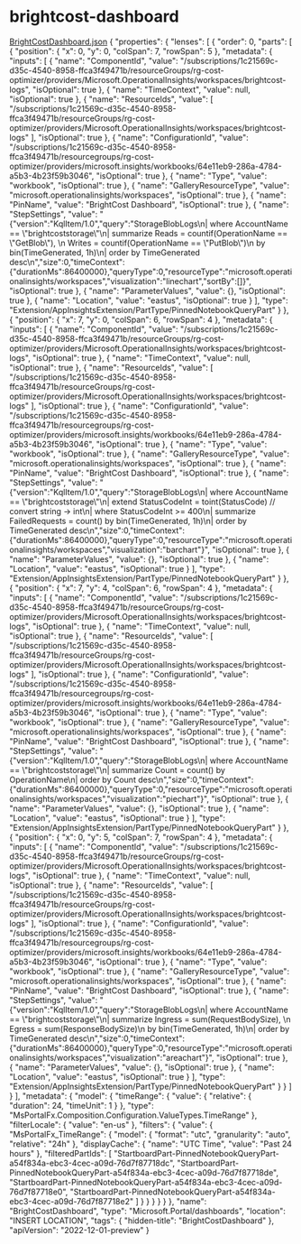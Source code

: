 # brightcost-dashboard
[BrightCostDashboard.json](https://github.com/user-attachments/files/22531822/BrightCostDashboard.json)
{
  "properties": {
    "lenses": [
      {
        "order": 0,
        "parts": [
          {
            "position": {
              "x": 0,
              "y": 0,
              "colSpan": 7,
              "rowSpan": 5
            },
            "metadata": {
              "inputs": [
                {
                  "name": "ComponentId",
                  "value": "/subscriptions/1c21569c-d35c-4540-8958-ffca3f49471b/resourceGroups/rg-cost-optimizer/providers/Microsoft.OperationalInsights/workspaces/brightcost-logs",
                  "isOptional": true
                },
                {
                  "name": "TimeContext",
                  "value": null,
                  "isOptional": true
                },
                {
                  "name": "ResourceIds",
                  "value": [
                    "/subscriptions/1c21569c-d35c-4540-8958-ffca3f49471b/resourceGroups/rg-cost-optimizer/providers/Microsoft.OperationalInsights/workspaces/brightcost-logs"
                  ],
                  "isOptional": true
                },
                {
                  "name": "ConfigurationId",
                  "value": "/subscriptions/1c21569c-d35c-4540-8958-ffca3f49471b/resourcegroups/rg-cost-optimizer/providers/microsoft.insights/workbooks/64e11eb9-286a-4784-a5b3-4b23f59b3046",
                  "isOptional": true
                },
                {
                  "name": "Type",
                  "value": "workbook",
                  "isOptional": true
                },
                {
                  "name": "GalleryResourceType",
                  "value": "microsoft.operationalinsights/workspaces",
                  "isOptional": true
                },
                {
                  "name": "PinName",
                  "value": "BrightCost Dashboard",
                  "isOptional": true
                },
                {
                  "name": "StepSettings",
                  "value": "{\"version\":\"KqlItem/1.0\",\"query\":\"StorageBlobLogs\\n| where AccountName == \\\"brightcoststorage\\\"\\n| summarize Reads = countif(OperationName == \\\"GetBlob\\\"), \\n            Writes = countif(OperationName == \\\"PutBlob\\\")\\n            by bin(TimeGenerated, 1h)\\n| order by TimeGenerated desc\\n\",\"size\":0,\"timeContext\":{\"durationMs\":86400000},\"queryType\":0,\"resourceType\":\"microsoft.operationalinsights/workspaces\",\"visualization\":\"linechart\",\"sortBy\":[]}",
                  "isOptional": true
                },
                {
                  "name": "ParameterValues",
                  "value": {},
                  "isOptional": true
                },
                {
                  "name": "Location",
                  "value": "eastus",
                  "isOptional": true
                }
              ],
              "type": "Extension/AppInsightsExtension/PartType/PinnedNotebookQueryPart"
            }
          },
          {
            "position": {
              "x": 7,
              "y": 0,
              "colSpan": 6,
              "rowSpan": 4
            },
            "metadata": {
              "inputs": [
                {
                  "name": "ComponentId",
                  "value": "/subscriptions/1c21569c-d35c-4540-8958-ffca3f49471b/resourceGroups/rg-cost-optimizer/providers/Microsoft.OperationalInsights/workspaces/brightcost-logs",
                  "isOptional": true
                },
                {
                  "name": "TimeContext",
                  "value": null,
                  "isOptional": true
                },
                {
                  "name": "ResourceIds",
                  "value": [
                    "/subscriptions/1c21569c-d35c-4540-8958-ffca3f49471b/resourceGroups/rg-cost-optimizer/providers/Microsoft.OperationalInsights/workspaces/brightcost-logs"
                  ],
                  "isOptional": true
                },
                {
                  "name": "ConfigurationId",
                  "value": "/subscriptions/1c21569c-d35c-4540-8958-ffca3f49471b/resourcegroups/rg-cost-optimizer/providers/microsoft.insights/workbooks/64e11eb9-286a-4784-a5b3-4b23f59b3046",
                  "isOptional": true
                },
                {
                  "name": "Type",
                  "value": "workbook",
                  "isOptional": true
                },
                {
                  "name": "GalleryResourceType",
                  "value": "microsoft.operationalinsights/workspaces",
                  "isOptional": true
                },
                {
                  "name": "PinName",
                  "value": "BrightCost Dashboard",
                  "isOptional": true
                },
                {
                  "name": "StepSettings",
                  "value": "{\"version\":\"KqlItem/1.0\",\"query\":\"StorageBlobLogs\\n| where AccountName == \\\"brightcoststorage\\\"\\n| extend StatusCodeInt = toint(StatusCode)   // convert string → int\\n| where StatusCodeInt >= 400\\n| summarize FailedRequests = count() by bin(TimeGenerated, 1h)\\n| order by TimeGenerated desc\\n\",\"size\":0,\"timeContext\":{\"durationMs\":86400000},\"queryType\":0,\"resourceType\":\"microsoft.operationalinsights/workspaces\",\"visualization\":\"barchart\"}",
                  "isOptional": true
                },
                {
                  "name": "ParameterValues",
                  "value": {},
                  "isOptional": true
                },
                {
                  "name": "Location",
                  "value": "eastus",
                  "isOptional": true
                }
              ],
              "type": "Extension/AppInsightsExtension/PartType/PinnedNotebookQueryPart"
            }
          },
          {
            "position": {
              "x": 7,
              "y": 4,
              "colSpan": 6,
              "rowSpan": 4
            },
            "metadata": {
              "inputs": [
                {
                  "name": "ComponentId",
                  "value": "/subscriptions/1c21569c-d35c-4540-8958-ffca3f49471b/resourceGroups/rg-cost-optimizer/providers/Microsoft.OperationalInsights/workspaces/brightcost-logs",
                  "isOptional": true
                },
                {
                  "name": "TimeContext",
                  "value": null,
                  "isOptional": true
                },
                {
                  "name": "ResourceIds",
                  "value": [
                    "/subscriptions/1c21569c-d35c-4540-8958-ffca3f49471b/resourceGroups/rg-cost-optimizer/providers/Microsoft.OperationalInsights/workspaces/brightcost-logs"
                  ],
                  "isOptional": true
                },
                {
                  "name": "ConfigurationId",
                  "value": "/subscriptions/1c21569c-d35c-4540-8958-ffca3f49471b/resourcegroups/rg-cost-optimizer/providers/microsoft.insights/workbooks/64e11eb9-286a-4784-a5b3-4b23f59b3046",
                  "isOptional": true
                },
                {
                  "name": "Type",
                  "value": "workbook",
                  "isOptional": true
                },
                {
                  "name": "GalleryResourceType",
                  "value": "microsoft.operationalinsights/workspaces",
                  "isOptional": true
                },
                {
                  "name": "PinName",
                  "value": "BrightCost Dashboard",
                  "isOptional": true
                },
                {
                  "name": "StepSettings",
                  "value": "{\"version\":\"KqlItem/1.0\",\"query\":\"StorageBlobLogs\\n| where AccountName == \\\"brightcoststorage\\\"\\n| summarize Count = count() by OperationName\\n| order by Count desc\\n\",\"size\":0,\"timeContext\":{\"durationMs\":86400000},\"queryType\":0,\"resourceType\":\"microsoft.operationalinsights/workspaces\",\"visualization\":\"piechart\"}",
                  "isOptional": true
                },
                {
                  "name": "ParameterValues",
                  "value": {},
                  "isOptional": true
                },
                {
                  "name": "Location",
                  "value": "eastus",
                  "isOptional": true
                }
              ],
              "type": "Extension/AppInsightsExtension/PartType/PinnedNotebookQueryPart"
            }
          },
          {
            "position": {
              "x": 0,
              "y": 5,
              "colSpan": 7,
              "rowSpan": 4
            },
            "metadata": {
              "inputs": [
                {
                  "name": "ComponentId",
                  "value": "/subscriptions/1c21569c-d35c-4540-8958-ffca3f49471b/resourceGroups/rg-cost-optimizer/providers/Microsoft.OperationalInsights/workspaces/brightcost-logs",
                  "isOptional": true
                },
                {
                  "name": "TimeContext",
                  "value": null,
                  "isOptional": true
                },
                {
                  "name": "ResourceIds",
                  "value": [
                    "/subscriptions/1c21569c-d35c-4540-8958-ffca3f49471b/resourceGroups/rg-cost-optimizer/providers/Microsoft.OperationalInsights/workspaces/brightcost-logs"
                  ],
                  "isOptional": true
                },
                {
                  "name": "ConfigurationId",
                  "value": "/subscriptions/1c21569c-d35c-4540-8958-ffca3f49471b/resourcegroups/rg-cost-optimizer/providers/microsoft.insights/workbooks/64e11eb9-286a-4784-a5b3-4b23f59b3046",
                  "isOptional": true
                },
                {
                  "name": "Type",
                  "value": "workbook",
                  "isOptional": true
                },
                {
                  "name": "GalleryResourceType",
                  "value": "microsoft.operationalinsights/workspaces",
                  "isOptional": true
                },
                {
                  "name": "PinName",
                  "value": "BrightCost Dashboard",
                  "isOptional": true
                },
                {
                  "name": "StepSettings",
                  "value": "{\"version\":\"KqlItem/1.0\",\"query\":\"StorageBlobLogs\\n| where AccountName == \\\"brightcoststorage\\\"\\n| summarize Ingress = sum(RequestBodySize), \\n            Egress = sum(ResponseBodySize)\\n            by bin(TimeGenerated, 1h)\\n| order by TimeGenerated desc\\n\",\"size\":0,\"timeContext\":{\"durationMs\":86400000},\"queryType\":0,\"resourceType\":\"microsoft.operationalinsights/workspaces\",\"visualization\":\"areachart\"}",
                  "isOptional": true
                },
                {
                  "name": "ParameterValues",
                  "value": {},
                  "isOptional": true
                },
                {
                  "name": "Location",
                  "value": "eastus",
                  "isOptional": true
                }
              ],
              "type": "Extension/AppInsightsExtension/PartType/PinnedNotebookQueryPart"
            }
          }
        ]
      }
    ],
    "metadata": {
      "model": {
        "timeRange": {
          "value": {
            "relative": {
              "duration": 24,
              "timeUnit": 1
            }
          },
          "type": "MsPortalFx.Composition.Configuration.ValueTypes.TimeRange"
        },
        "filterLocale": {
          "value": "en-us"
        },
        "filters": {
          "value": {
            "MsPortalFx_TimeRange": {
              "model": {
                "format": "utc",
                "granularity": "auto",
                "relative": "24h"
              },
              "displayCache": {
                "name": "UTC Time",
                "value": "Past 24 hours"
              },
              "filteredPartIds": [
                "StartboardPart-PinnedNotebookQueryPart-a54f834a-ebc3-4cec-a09d-76d7f87718dc",
                "StartboardPart-PinnedNotebookQueryPart-a54f834a-ebc3-4cec-a09d-76d7f87718de",
                "StartboardPart-PinnedNotebookQueryPart-a54f834a-ebc3-4cec-a09d-76d7f87718e0",
                "StartboardPart-PinnedNotebookQueryPart-a54f834a-ebc3-4cec-a09d-76d7f87718e2"
              ]
            }
          }
        }
      }
    }
  },
  "name": "BrightCostDashboard",
  "type": "Microsoft.Portal/dashboards",
  "location": "INSERT LOCATION",
  "tags": {
    "hidden-title": "BrightCostDashboard"
  },
  "apiVersion": "2022-12-01-preview"
}
